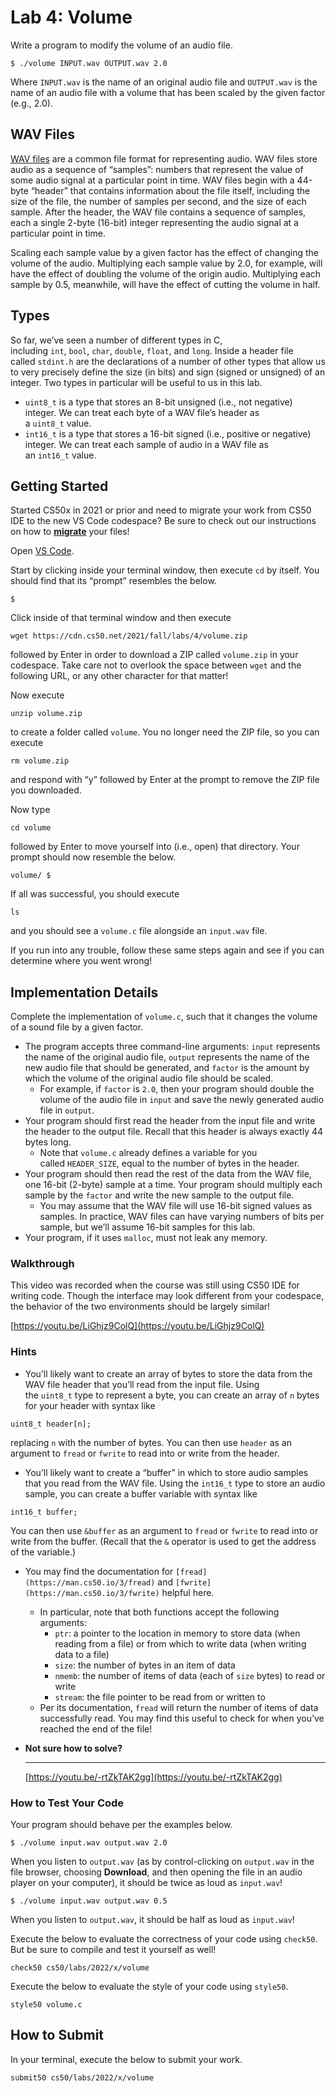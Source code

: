 # Lab 4: Volume

Write a program to modify the volume of an audio file.

```
$ ./volume INPUT.wav OUTPUT.wav 2.0
```

Where `INPUT.wav` is the name of an original audio file and `OUTPUT.wav` is the name of an audio file with a volume that has been scaled by the given factor (e.g., 2.0).

## **WAV Files**

[WAV files](https://docs.fileformat.com/audio/wav/) are a common file format for representing audio. WAV files store audio as a sequence of “samples”: numbers that represent the value of some audio signal at a particular point in time. WAV files begin with a 44-byte “header” that contains information about the file itself, including the size of the file, the number of samples per second, and the size of each sample. After the header, the WAV file contains a sequence of samples, each a single 2-byte (16-bit) integer representing the audio signal at a particular point in time.

Scaling each sample value by a given factor has the effect of changing the volume of the audio. Multiplying each sample value by 2.0, for example, will have the effect of doubling the volume of the origin audio. Multiplying each sample by 0.5, meanwhile, will have the effect of cutting the volume in half.

## **Types**

So far, we’ve seen a number of different types in C, including `int`, `bool`, `char`, `double`, `float`, and `long`. Inside a header file called `stdint.h` are the declarations of a number of other types that allow us to very precisely define the size (in bits) and sign (signed or unsigned) of an integer. Two types in particular will be useful to us in this lab.

- `uint8_t` is a type that stores an 8-bit unsigned (i.e., not negative) integer. We can treat each byte of a WAV file’s header as a `uint8_t` value.
- `int16_t` is a type that stores a 16-bit signed (i.e., positive or negative) integer. We can treat each sample of audio in a WAV file as an `int16_t` value.

## **Getting Started**

Started CS50x in 2021 or prior and need to migrate your work from CS50 IDE to the new VS Code codespace? Be sure to check out our instructions on how to **[migrate](https://cs50.harvard.edu/x/2022/new/)** your files!

Open [VS Code](https://code.cs50.io/).

Start by clicking inside your terminal window, then execute `cd` by itself. You should find that its “prompt” resembles the below.

```
$
```

Click inside of that terminal window and then execute

```
wget https://cdn.cs50.net/2021/fall/labs/4/volume.zip
```

followed by Enter in order to download a ZIP called `volume.zip` in your codespace. Take care not to overlook the space between `wget` and the following URL, or any other character for that matter!

Now execute

```
unzip volume.zip
```

to create a folder called `volume`. You no longer need the ZIP file, so you can execute

```
rm volume.zip
```

and respond with “y” followed by Enter at the prompt to remove the ZIP file you downloaded.

Now type

```
cd volume
```

followed by Enter to move yourself into (i.e., open) that directory. Your prompt should now resemble the below.

```
volume/ $
```

If all was successful, you should execute

```
ls
```

and you should see a `volume.c` file alongside an `input.wav` file.

If you run into any trouble, follow these same steps again and see if you can determine where you went wrong!

## **Implementation Details**

Complete the implementation of `volume.c`, such that it changes the volume of a sound file by a given factor.

- The program accepts three command-line arguments: `input` represents the name of the original audio file, `output` represents the name of the new audio file that should be generated, and `factor` is the amount by which the volume of the original audio file should be scaled.
    - For example, if `factor` is `2.0`, then your program should double the volume of the audio file in `input` and save the newly generated audio file in `output`.
- Your program should first read the header from the input file and write the header to the output file. Recall that this header is always exactly 44 bytes long.
    - Note that `volume.c` already defines a variable for you called `HEADER_SIZE`, equal to the number of bytes in the header.
- Your program should then read the rest of the data from the WAV file, one 16-bit (2-byte) sample at a time. Your program should multiply each sample by the `factor` and write the new sample to the output file.
    - You may assume that the WAV file will use 16-bit signed values as samples. In practice, WAV files can have varying numbers of bits per sample, but we’ll assume 16-bit samples for this lab.
- Your program, if it uses `malloc`, must not leak any memory.

### **Walkthrough**

This video was recorded when the course was still using CS50 IDE for writing code. Though the interface may look different from your codespace, the behavior of the two environments should be largely similar!

[https://youtu.be/LiGhjz9ColQ](https://youtu.be/LiGhjz9ColQ)

### **Hints**

- You’ll likely want to create an array of bytes to store the data from the WAV file header that you’ll read from the input file. Using the `uint8_t` type to represent a byte, you can create an array of `n` bytes for your header with syntax like

```
uint8_t header[n];
```

replacing `n` with the number of bytes. You can then use `header` as an argument to `fread` or `fwrite` to read into or write from the header.

- You’ll likely want to create a “buffer” in which to store audio samples that you read from the WAV file. Using the `int16_t` type to store an audio sample, you can create a buffer variable with syntax like

```
int16_t buffer;
```

You can then use `&buffer` as an argument to `fread` or `fwrite` to read into or write from the buffer. (Recall that the `&` operator is used to get the address of the variable.)

- You may find the documentation for `[fread](https://man.cs50.io/3/fread)` and `[fwrite](https://man.cs50.io/3/fwrite)` helpful here.
    - In particular, note that both functions accept the following arguments:
        - `ptr`: a pointer to the location in memory to store data (when reading from a file) or from which to write data (when writing data to a file)
        - `size`: the number of bytes in an item of data
        - `nmemb`: the number of items of data (each of `size` bytes) to read or write
        - `stream`: the file pointer to be read from or written to
    - Per its documentation, `fread` will return the number of items of data successfully read. You may find this useful to check for when you’ve reached the end of the file!
- **Not sure how to solve?**
    
    *****************************************************************************************************
    
    [https://youtu.be/-rtZkTAK2gg](https://youtu.be/-rtZkTAK2gg)
    

### **How to Test Your Code**

Your program should behave per the examples below.

```
$ ./volume input.wav output.wav 2.0
```

When you listen to `output.wav` (as by control-clicking on `output.wav` in the file browser, choosing **Download**, and then opening the file in an audio player on your computer), it should be twice as loud as `input.wav`!

```
$ ./volume input.wav output.wav 0.5
```

When you listen to `output.wav`, it should be half as loud as `input.wav`!

Execute the below to evaluate the correctness of your code using `check50`. But be sure to compile and test it yourself as well!

```
check50 cs50/labs/2022/x/volume
```

Execute the below to evaluate the style of your code using `style50`.

```
style50 volume.c
```

## **How to Submit**

In your terminal, execute the below to submit your work.

```
submit50 cs50/labs/2022/x/volume
```